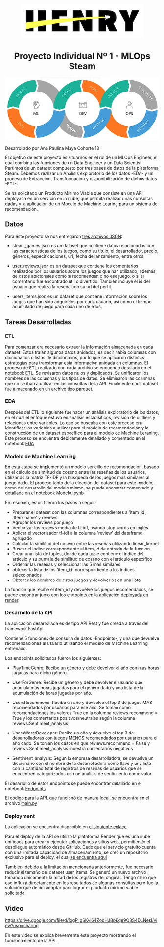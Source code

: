<p align="center">
  <img src="./readme_img/logoHenry.png">
</p>

# <h1 align=center>Proyecto Individual Nº 1 - MLOps Steam</h1>

<p align="center">
  <img src="./readme_img/mlops-flow.png">
</p>

Desarrollado por Ana Paulina Maya Cohorte 18

El objetivo de este proyecto es situarnos en el rol de un MLOps Engineer, el cual combina las funciones de un Data Engineer y un Data Scientist. Partimos de un dataset compuesto por tres bases de datos de la plataforma Steam. Debemos realizar un Analísis exploratorio de los datos -EDA- y un proceso de Extracción, Transformación y disponibilización de dichos datos -ETL-.

Se ha solicitado un Producto Mínimo Viable que consiste en una API deployada en un servicio en la nube, que permita realizar unas consultas dadas y la aplicación de un Modelo de Machine Learing para un sistema de recomendación.

## Datos

Para este proyecto se nos entregaron [tres archivos JSON](https://drive.google.com/drive/folders/1HqBG2-sUkz_R3h1dZU5F2uAzpRn7BSpj):

-  steam_games.json es un dataset que contiene datos relacionados con las características de los juegos, como su título, el desarrollador, precio, géneros, especificaciones, url, fecha de lanzamiento, entre otros.

- user_reviews.json es un dataset que contiene los comentarios realizados por los usuarios sobre los juegos que han utilizado, además de datos adicionales como si recomiendan o no ese juego, o si el comentario fue encontrado útil o divertido. También incluye el id del usuario que realiza la reseña con su url del perfil.

- users_items.json es un dataset que contiene información sobre los juegos que han sido adquiridos por cada usuario, así como el tiempo acumulado de juego para cada uno de ellos.

## Tareas Desarrolladas

### ETL

Para comenzar era necesario extraer la información almacenada en cada dataset. Estos traían algunos datos anidados, es decir había columnas con diccionarios o listas de diccionarios, por lo que se aplicaron distintas estrategias para transformar esta información anidada en columnas. El proceso de ETL realizado con cada archivo se encuentra detallado en el notebook [ETL](ETL.ipynb). Se revisaron datos nulos y duplicados. Se unificaron los nombres de las columnas y los tipos de datos. Se eliminaron las columnas que no se iban a utilizar en las consultas de la API. Finalmente cada dataset fue almacenado en un archivo tipo parquet.

### EDA

Después del ETL lo siguiente fue hacer un análisis exploratorio de los datos, en el cual el enfoque estuvo en análisis estadísiticos, revisión de outliers y relaciones entre variables. Lo que se buscaba con este proceso era identificar las variables a utilizar para el modelo de recomendación y la construcción de un dataset específico para el modelo de Machine Leraning. Este proceso se encuentra debidamente detallado y comentado en el notebook [EDA](EDA.ipynb)

### Modelo de Machine Learning

En esta etapa se implementó un modelo sencillo de recomendación, basado en el cálculo de similitud de coseno entre las reseñas de los usuarios, utilizando la matriz TF-IDF y la búsqueda de los juegos más similares al juego dado.
El proceso tanto de la elección del dataset para este modelo, como del desarrollo del modelo mismo, se puede encontrar comentado y detallado en el notebook [Modelo.ipynb](Modelo.ipynb)

En resumen, estos fueron los pasos a seguir:
- Preparar el dataset con las columnas correspondientes a 'item_id', 'Item_name' y reviews
- Agrupar los reviews por juego
- Vectorizar los reviews mediante tf-idf, usando stop words en inglés
- Aplicar el vectorizador tf-idf a la columna 'review' del dataframe agrupado
- Calcular la similitud del coseno entre las reseñas utilizando linear_kernel
- Buscar el indice correspondiente al item_id de entrada de la función
- Crear una lista de tuples, donde cada tuple contiene el índice del artículo y su puntaje de similitud de coseno con el artículo específico
- Ordenar las reseñas y seleccionar las 5 más similares
- obtener la lista de los 'item_id' correspondiente a los índices seleccionados
- Obtener los nombres de estos juegos y devolverlos en una lista

La función que recibe el item_id y devuelve los juegos recomendados, se puede encontrar junto con los endpoints en la aplicación [deployada en render](https://api-endpoints-modelo.onrender.com/docs).

### Desarrollo de la API

La aplicación desarrollada es de tipo API Rest y fue creada a través del framework FastApi.

Contiene 5 funciones de consulta de datos -Endpoints-, y una que devuelve recomendaciones al usuario utilizando el modelo de Machine Learning entrenado.

Los endpoints solicitados fueron los siguientes:


- PlayTimeGenre: Recibe un género y debe devolver el año con mas horas jugadas para dicho género.

- UserForGenre: Recibe un género y debe devolver el usuario que acumula más horas jugadas para el género dado y una lista de la acumulación de horas jugadas por año.

- UsersRecommend: Recibe un año y devuelve el top 3 de juegos MÁS recomendados por usuarios para ese año. Se toman como recomendaciones los valores True en la columna reviews.recommend = True y  los comentarios positivos/neutrales según la columna reviews.Sentiment_analysis

- UsersWorstDeveloper: Recibe un año y devuelve el top 3 de desarrolladoras con juegos MENOS recomendados por usuarios para el año dado. Se toman los casos en que reviews.recommend = False y reviews.Sentiment_analysis muestra comentarios negativos

- Sentiment_analysis: Según la empresa desarrolladora, se devuelve un diccionario con el nombre de la desarrolladora como llave y una lista con la cantidad total de registros de reseñas de usuarios que se encuentren categorizados con un análisis de sentimiento como valor.

El desarrollo de estos endpoints se puede encontrar detallado en el notebook [Endpoints](Endpoints.ipynb)

El código para la API, que funcionó de manera local, se encuentra en el archivo [main.py](main.py)

### Deployment

La aplicación se encuentra disponible en [el siguiente enlace](https://api-endpoints-modelo.onrender.com/docs)

Para el deploy de la API se utilizó la plataforma Render que es una nube unificada para crear y ejecutar aplicaciones y sitios web, permitiendo el despliegue automático desde GitHub. Dado que el servicio gratuito cuenta con una limitada capacidad de almacenamiento, se creó un repositorio exclusivo para el deploy, el cual [se encuentra aquí](https://github.com/anapmaya/api-deploy)

También, debido a la limitación mencionada anteriormente, fue necesario reducir el tamaño del dataset user_items. Se generó un nuevo archivo tomando únicamente la mitad de los registros del original. Tengo claro que eso influirá directamente en los resultados de algunas consultas pero fue la solución que decidí adoptar para lograr el producto mínimo viable solicitado.

## Video
https://drive.google.com/file/d/1xgP_gSKvi64ZodHJBpKqe9Q8S4DLNesI/view?usp=sharing

En este video se explica brevemente este proyecto mostrando el funcionamiento de la API.
